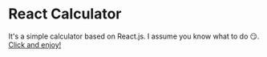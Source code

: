 # React Calculator

It's a simple calculator based on React.js. I assume you know what to do 😏. [Click and enjoy!](https://react-calculator-cbfbc.web.app/)
